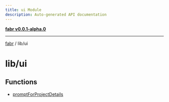```yaml
---
title: ui Module
description: Auto-generated API documentation
---
```


[**fabr v0.0.1-alpha.0**](../../README.md)

***

[fabr](../../README.md) / lib/ui

# lib/ui

## Functions

- [promptForProjectDetails](functions/promptForProjectDetails.md)
